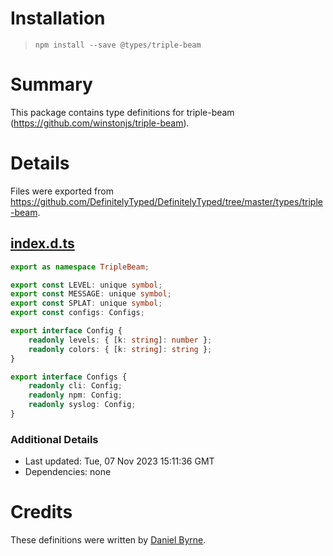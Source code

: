 # Installation
> `npm install --save @types/triple-beam`

# Summary
This package contains type definitions for triple-beam (https://github.com/winstonjs/triple-beam).

# Details
Files were exported from https://github.com/DefinitelyTyped/DefinitelyTyped/tree/master/types/triple-beam.
## [index.d.ts](https://github.com/DefinitelyTyped/DefinitelyTyped/tree/master/types/triple-beam/index.d.ts)
````ts
export as namespace TripleBeam;

export const LEVEL: unique symbol;
export const MESSAGE: unique symbol;
export const SPLAT: unique symbol;
export const configs: Configs;

export interface Config {
    readonly levels: { [k: string]: number };
    readonly colors: { [k: string]: string };
}

export interface Configs {
    readonly cli: Config;
    readonly npm: Config;
    readonly syslog: Config;
}

````

### Additional Details
 * Last updated: Tue, 07 Nov 2023 15:11:36 GMT
 * Dependencies: none

# Credits
These definitions were written by [Daniel Byrne](https://github.com/danwbyrne).
